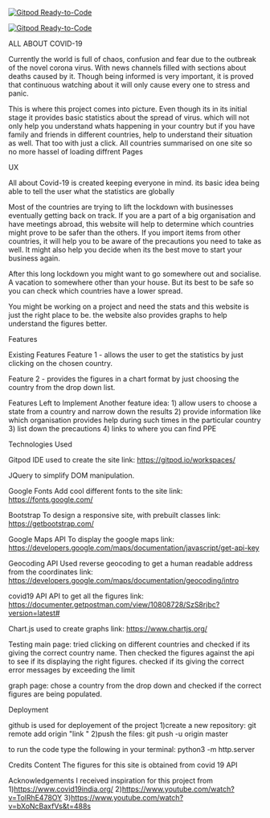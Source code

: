 [![Gitpod Ready-to-Code](https://img.shields.io/badge/Gitpod-Ready--to--Code-blue?logo=gitpod)](https://gitpod.io/#https://github.com/Kim-Antao/corona) 

[![Gitpod Ready-to-Code](https://img.shields.io/badge/Gitpod-Ready--to--Code-blue?logo=gitpod)](https://gitpod.io/#https://github.com/Kim-Antao/corona) 

ALL ABOUT COVID-19

Currently the world is full of chaos, confusion and fear due to the outbreak
of the novel corona virus. With news channels filled with sections about deaths
caused by it. Though being informed is very important, it is proved that continuous
watching about it will only cause every one to stress and panic. 

This is where this project comes into picture. Even though its in its initial stage
it provides basic statistics about the spread of virus. which will not only help you
understand whats happening in your country but if you have family and friends in 
different countries, help to understand their situation as well. That too with just a 
click. All countries summarised on one site so no more hassel of loading diffrent Pages


UX

All about Covid-19 is created keeping everyone in mind. its basic idea being able to
tell the user what the statistics are globally

Most of the countries are trying to lift the lockdown with businesses eventually 
getting back on track. If you are a part of a big organisation and have meetings 
abroad, this website will help to determine which countries might prove 
to be safer than the others. If you import items from other countries, it will help 
you to be aware of the precautions you need to take as well. It might also help you 
decide when its the best move to start your business again.

After this long lockdown you might want to go somewhere out and socialise. A vacation 
to somewhere other than your house. But its best to be safe so you can check which 
countries have a lower spread.  

You might be working on a project and need the stats and this website is just the right
place to be. the website also provides graphs to help understand the figures better.



Features

Existing Features
Feature 1 - allows the user to get the statistics by just clicking on the chosen 
country.

Feature 2 - provides the figures in a chart format by just choosing the country 
from the drop down list.

Features Left to Implement
Another feature idea: 1) allow users to choose a state from a country and narrow 
                        down the results
                      2) provide information like which organisation provides help 
                        during such times in the particular country
                      3) list down the precautions 
                      4) links to where you can find PPE




Technologies Used

Gitpod
IDE used to create the site
link: https://gitpod.io/workspaces/

JQuery
to simplify DOM manipulation.

Google Fonts
Add cool different fonts to the site
link: https://fonts.google.com/

Bootstrap
To design a responsive site, with prebuilt classes
link: https://getbootstrap.com/

Google Maps API
To display the google maps 
link: https://developers.google.com/maps/documentation/javascript/get-api-key

Geocoding API
Used reverse geocoding to get a human readable address from the coordinates
link: https://developers.google.com/maps/documentation/geocoding/intro 

covid19 API
API to get all the figures
link: https://documenter.getpostman.com/view/10808728/SzS8rjbc?version=latest#

Chart.js
used to create graphs
link: https://www.chartjs.org/

Testing
main page: tried clicking on different countries and checked if its giving the 
correct country name.
Then checked the figures against the api to see if its displaying the right figures.
checked if its giving the correct error messages by exceeding the limit

graph page: chose a country from the drop down and checked if the correct figures are 
being populated.

Deployment

github is used for deployement of the project
1)create a new repository: git remote add origin "link "
2)push the files: git push -u origin master


to run the code type the following in your terminal:
python3 -m http.server

Credits
Content
The figures for this site is obtained from covid 19 API

Acknowledgements
I received inspiration for this project from 
1)https://www.covid19india.org/
2)https://www.youtube.com/watch?v=TolRhE478OY
3)https://www.youtube.com/watch?v=bXoNcBaxfVs&t=488s
